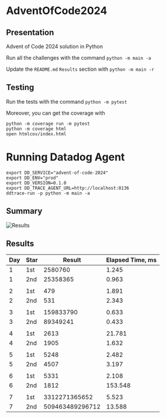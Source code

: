 # AdventOfCode2024

## Presentation

Advent of Code 2024 solution in Python

Run all the challenges with the command `python -m main -a`

Update the `README.md` `Results` section with `python -m main -r`

## Testing

Run the tests with the command `python -m pytest`

Moreover, you can get the coverage with
```
python -m coverage run -m pytest
python -m coverage html
open htmlcov/index.html
```

# Running Datadog Agent

```
export DD_SERVICE="advent-of-code-2024"
export DD_ENV="prod"
export DD_VERSION=0.1.0
export DD_TRACE_AGENT_URL=http://localhost:8136
ddtrace-run -p python -m main -a
```

## Summary
![Results](https://github.com/clementgbcn/AdventOfCode2024/actions/workflows/check_results.yml/badge.svg)


## Results
|   Day | Star   |          Result |   Elapsed Time, ms |
|-------|--------|-----------------|--------------------|
|     1 | 1st    |         2580760 |              1.245 |
|     1 | 2nd    |        25358365 |              0.963 |
|       |        |                 |                    |
|     2 | 1st    |             479 |              1.891 |
|     2 | 2nd    |             531 |              2.343 |
|       |        |                 |                    |
|     3 | 1st    |       159833790 |              0.633 |
|     3 | 2nd    |        89349241 |              0.433 |
|       |        |                 |                    |
|     4 | 1st    |            2613 |             21.781 |
|     4 | 2nd    |            1905 |              1.632 |
|       |        |                 |                    |
|     5 | 1st    |            5248 |              2.482 |
|     5 | 2nd    |            4507 |              3.197 |
|       |        |                 |                    |
|     6 | 1st    |            5331 |              2.108 |
|     6 | 2nd    |            1812 |            153.548 |
|       |        |                 |                    |
|     7 | 1st    |   3312271365652 |              5.523 |
|     7 | 2nd    | 509463489296712 |             13.588 |
